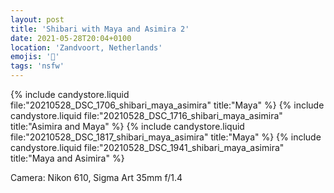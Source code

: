 ```yaml
---
layout: post
title: 'Shibari with Maya and Asimira 2'
date: 2021-05-28T20:04+0100
location: 'Zandvoort, Netherlands'
emojis: '🔞'
tags: 'nsfw'
---
```


{% include candystore.liquid file:"20210528_DSC_1706_shibari_maya_asimira" title:"Maya" %}
{% include candystore.liquid file:"20210528_DSC_1716_shibari_maya_asimira" title:"Asimira and Maya" %}
{% include candystore.liquid file:"20210528_DSC_1817_shibari_maya_asimira" title:"Maya" %}
{% include candystore.liquid file:"20210528_DSC_1941_shibari_maya_asimira" title:"Maya and Asimira" %}

Camera: Nikon 610, Sigma Art 35mm f/1.4
